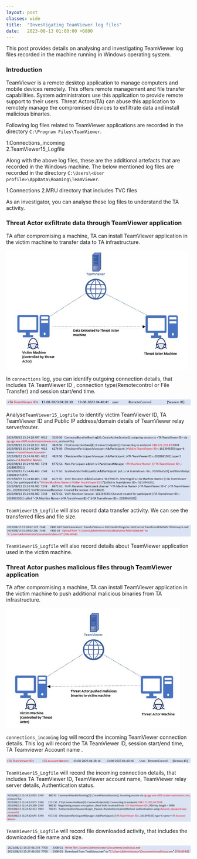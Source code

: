 ```yaml
---
layout: post
classes: wide
title:  "Investigating TeamViewer log files"
date:   2023-08-13 01:00:00 +0800
--- 
```

This post provides details on analysing and investigating TeamViewer log files recorded in the machine running in Windows operating system.  

 
### Introduction
TeamViewer is a remote desktop application to manage computers and mobile devices remotely. This offers remote management and file transfer capabilities. System administrators use this application to provide remote support to their users. Threat Actors(TA) can abuse this application to remotely manage the compromised devices to exfiltrate data and install malicious binaries.  

Following log files related to TeamViewer applications are recorded in the directory `C:\Program Files\TeamViewer`.  

1.Connections_incoming  
2.TeamViewer15_Logfile  

Along with the above log files, these are the additional artefacts that are recorded in the Windows machine. The below mentioned log files are recorded in the directory `C:\Users\<User profile>\AppData\Roaming\TeamViewer`.    

1.Connections
2.MRU directory that includes TVC files

As an investigator, you can analyse these log files to understand the TA activity.     

### Threat Actor exfiltrate data through TeamViewer application

TA after compromising a machine, TA can install TeamViewer application in the victim machine to transfer data to TA infrastructure.   

![TeamViewer_Attacks](/image/teamviewer/dataextraction.JPG)

In `connections` log, you can identify outgoing connection details, that includes TA TeamViewer ID , connection type(Remotecontrol or File Transfer) and session start/end time.  

![TeamViewer_outgoing](/image/teamviewer/outgoing.JPG)

Analyse`TeamViewer15_Logfile` to identify victim TeamViewer ID, TA TeamViewer ID and Public IP address/domain details of TeamViewer relay server/router.  

![TeamViewer_IP](/image/teamviewer/ipdetails.JPG)

`TeamViewer15_Logfile` will also record data transfer activity. We can see the transferred files and file size. 

![TeamViewer_datatransfer](/image/teamviewer/datatransfer.JPG)

`TeamViewer15_Logfile` will also record details about TeamViewer application used in the victim machine.  


### Threat Actor pushes malicious files through TeamViewer application

TA after compromising a machine, TA can install TeamViewer application in the victim machine to push additional malicious binaries from TA infrastructure.   

![TeamViewer_binary](/image/teamviewer/maliciousbinary.JPG)

`connections_incoming` log will record the incoming TeamViewer connection details. This log will record the TA TeamViewer ID, session start/end time, TA Teamviewer Account name .    
  
![TeamViewer_incoming](/image/teamviewer/incoming.JPG)

`TeamViewer15_Logfile` will record the incoming connection details, that includes TA TeamViewer ID, TeamViewer account name, TeamViewer relay server details, Authentication status.  
   
![TeamViewer_incomingip](/image/teamviewer/incomingipdetails.JPG)

`TeamViewer15_Logfile` will record file downloaded activity, that includes the downloaded file name and size.
   
![TeamViewer_incomingbinary](/image/teamviewer/maliciouspush.JPG)



